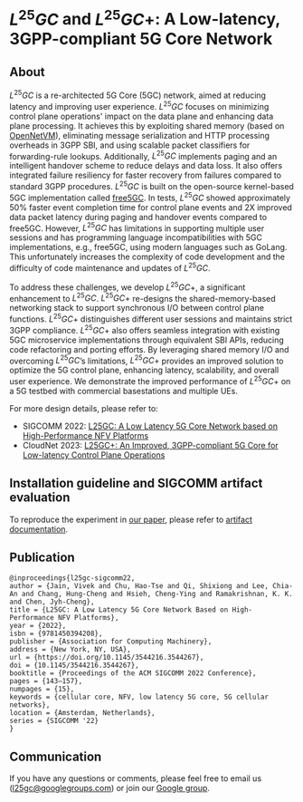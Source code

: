 # $L^25GC$ and $L^25GC+$: A Low-latency, 3GPP-compliant 5G Core Network
## About

$L^25GC$ is a re-architected 5G Core (5GC) network, aimed at reducing latency and improving user experience. $L^25GC$ focuses on minimizing control plane operations' impact on the data plane and enhancing data plane processing. It achieves this by exploiting shared memory (based on [OpenNetVM](docs/ONVM.md)), eliminating message serialization and HTTP processing overheads in 3GPP SBI, and using scalable packet classifiers for forwarding-rule lookups. Additionally, $L^25GC$ implements paging and an intelligent handover scheme to reduce delays and data loss. It also offers integrated failure resiliency for faster recovery from failures compared to standard 3GPP procedures. $L^25GC$ is built on the open-source kernel-based 5GC implementation called [free5GC](docs/free5GC.md). In tests, $L^25GC$ showed approximately 50% faster event completion time for control plane events and 2X improved data packet latency during paging and handover events compared to free5GC.
However, $L^25GC$ has limitations in supporting multiple user sessions and has programming language incompatibilities with 5GC implementations, e.g., free5GC, using modern languages such as GoLang.
This unfortunately increases the complexity of code development and the difficulty of code maintenance and updates of $L^25GC$.

To address these challenges, we develop $L^25GC+$, a significant enhancement to $L^25GC$. $L^25GC+$ re-designs the shared-memory-based networking stack to support synchronous I/O between control plane functions. $L^25GC+$ distinguishes different user sessions and maintains strict 3GPP compliance. $L^25GC+$ also offers seamless integration with existing 5GC microservice implementations through equivalent SBI APIs, reducing code refactoring and porting efforts. By leveraging shared memory I/O and overcoming $L^25GC$’s limitations, $L^25GC+$ provides an improved solution to optimize the 5G control plane, enhancing latency, scalability, and overall user experience. We demonstrate the improved performance of $L^25GC+$ on a 5G testbed with commercial basestations and multiple UEs.

For more design details, please refer to:
- SIGCOMM 2022: [L25GC: A Low Latency 5G Core Network based on High-Performance NFV Platforms](docs/papers/l25gc-sigcomm22.pdf)
- CloudNet 2023: [L25GC+: An Improved, 3GPP-compliant 5G Core for Low-latency Control Plane Operations](docs/papers/L25GC%2B.pdf)


## Installation guideline and SIGCOMM artifact evaluation ##
To reproduce the experiment in [our paper](docs/papers/l25gc-sigcomm22.pdf), please refer to [artifact documentation](docs/ARTIFACTS.md).

## Publication ##
~~~
@inproceedings{l25gc-sigcomm22,
author = {Jain, Vivek and Chu, Hao-Tse and Qi, Shixiong and Lee, Chia-An and Chang, Hung-Cheng and Hsieh, Cheng-Ying and Ramakrishnan, K. K. and Chen, Jyh-Cheng},
title = {L25GC: A Low Latency 5G Core Network Based on High-Performance NFV Platforms},
year = {2022},
isbn = {9781450394208},
publisher = {Association for Computing Machinery},
address = {New York, NY, USA},
url = {https://doi.org/10.1145/3544216.3544267},
doi = {10.1145/3544216.3544267},
booktitle = {Proceedings of the ACM SIGCOMM 2022 Conference},
pages = {143–157},
numpages = {15},
keywords = {cellular core, NFV, low latency 5G core, 5G cellular networks},
location = {Amsterdam, Netherlands},
series = {SIGCOMM '22}
}
~~~

## Communication ##
If you have any questions or comments, please feel free to email us (l25gc@googlegroups.com) or join our [Google group](https://groups.google.com/g/l25gc/).
